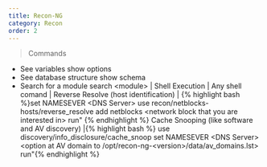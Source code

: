 ```yaml
---
title: Recon-NG 
category: Recon
order: 2
---
```


>Commands 
* See variables
		show options 
* See database structure
		show schema
* Search for a module
		search \<module\>
| Shell Execution | Any shell comand
| Reverse Resolve (host identification) | {% highlight bash %}set NAMESEVER \<DNS Server\> use recon/netblocks-hosts/reverse_resolve
add netblocks \<network block that you are interested in\>
run" {% endhighlight %}
Cache Snooping (like software and AV discovery) |{% highlight bash %} use discovery/info_disclosure/cache_snoop
set NAMESEVER \<DNS Server\>
\<option at AV domain to /opt/recon-ng-\<version\>/data/av_domains.lst>
run"{% endhighlight %}
